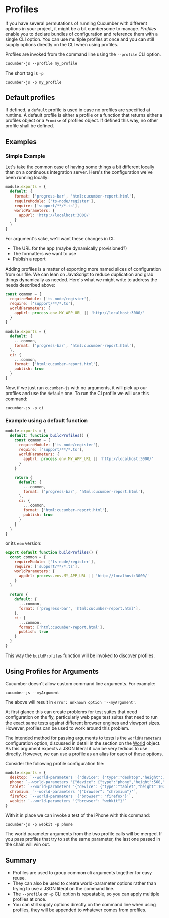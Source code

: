 # Profiles

If you have several permutations of running Cucumber with different options in your project, it might be a bit cumbersome to manage. *Profiles* enable you to declare bundles of configuration and reference them with a single CLI option. You can use multiple profiles at once and you can still supply options directly on the CLI when using profiles.

Profiles are invoked from the command line using the `--profile` CLI option.

```shell
cucumber-js --profile my_profile
```

The short tag is `-p`

```shell
cucumber-js -p my_profile
```

## Default profiles
If defined, a `default` profile is used in case no profiles are specified at runtime. A default profile is either a profile or a function that returns either a profiles object or a `Promise` of profiles object. If defined this way, no other profile shall be defined.

## Examples

### Simple Example

Let's take the common case of having some things a bit different locally than on a continuous integration server. Here's the configuration we've been running locally:

```javascript
module.exports = {
  default: {
    format: ['progress-bar', 'html:cucumber-report.html'],
    requireModule: ['ts-node/register'],
    require: ['support/**/*.ts'],
    worldParameters: {
      appUrl: 'http://localhost:3000/'
    }
  }
}
```

For argument's sake, we'll want these changes in CI:

- The URL for the app (maybe dynamically provisioned?)
- The formatters we want to use
- Publish a report

Adding profiles is a matter of exporting more named slices of configuration from our file. We can lean on JavaScript to reduce duplication and grab things dynamically as needed. Here's what we might write to address the needs described above:

```javascript
const common = {
  requireModule: ['ts-node/register'],
  require: ['support/**/*.ts'],
  worldParameters: {
    appUrl: process.env.MY_APP_URL || 'http://localhost:3000/'
  }
}

module.exports = {
  default: {
    ...common,
    format: ['progress-bar', 'html:cucumber-report.html'],
  },
  ci: {
    ...common,
    format: ['html:cucumber-report.html'],
    publish: true
  }
}
```

Now, if we just run `cucumber-js` with no arguments, it will pick up our profiles and use the `default` one.  To run the CI profile we will use this command:

```shell
cucumber-js -p ci
```

### Example using a default function

```javascript
module.exports = {
  default: function buildProfiles() {
    const common = {
      requireModule: ['ts-node/register'],
      require: ['support/**/*.ts'],
      worldParameters: {
        appUrl: process.env.MY_APP_URL || 'http://localhost:3000/'
      }
    }

    return {
      default: {
        ...common,
        format: ['progress-bar', 'html:cucumber-report.html'],
      },
      ci: {
        ...common,
        format: ['html:cucumber-report.html'],
        publish: true
      }
    }
  }
}
```

or its `esm` version:

```javascript
export default function buildProfiles() {
  const common = {
    requireModule: ['ts-node/register'],
    require: ['support/**/*.ts'],
    worldParameters: {
      appUrl: process.env.MY_APP_URL || 'http://localhost:3000/'
    }
  }

  return {
    default: {
      ...common,
      format: ['progress-bar', 'html:cucumber-report.html'],
    },
    ci: {
      ...common,
      format: ['html:cucumber-report.html'],
      publish: true
    }
  }
}
```

This way the `buildProfiles` function will be invoked to discover profiles.

## Using Profiles for Arguments

Cucumber doesn't allow custom command line arguments. For example:

```shell
cucumber-js --myArgument
```

The above will result in `error: unknown option '--myArgument'`.

At first glance this can create problems for test suites that need configuration on the fly, particularly web page test suites that need to run the exact same tests against different browser engines and viewport sizes. However, profiles can be used to work around this problem.

The intended method for passing arguments to tests is the `worldParameters` configuration option, discussed in detail in the section on the [World](./support_files/world.md) object. As this argument expects a JSON literal it can be very tedious to use directly. However, we can use a profile as an alias for each of these options.

Consider the following profile configuration file:

```javascript 
module.exports = {
  desktop: `--world-parameters '{"device": {"type":"desktop","height":720,"width":1280}}'`,
  phone: `--world-parameters '{"device": {"type":"phone","height":568,"width":320}}'`,
  tablet: `--world-parameters '{"device": {"type":"tablet","height":1024,"width":768}}'`,
  chromium: `--world-parameters '{"browser": "chromium"}'`,
  firefox: `--world-parameters '{"browser": "firefox"}'`,
  webkit: `--world-parameters '{"browser": "webkit"}'`
}
```
With it in place we can invoke a test of the iPhone with this command:

```shell
cucumber-js -p webkit -p phone
```

The world parameter arguments from the two profile calls will be merged. If you pass profiles that try to set the same parameter, the last one passed in the chain will win out.

## Summary
- Profiles are used to group common cli arguments together for easy reuse.
- They can also be used to create world-parameter options rather than trying to use a JSON literal on the command line.
- The `--profile` or `-p` CLI option is repeatable, so you can apply multiple profiles at once.
- You can still supply options directly on the command line when using profiles, they will be appended to whatever comes from profiles.
